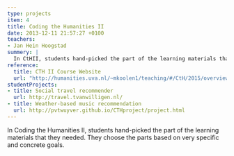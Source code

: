 ```yaml
---
type: projects
item: 4
title: Coding the Humanities II
date: 2013-12-11 21:57:27 +0100
teachers: 
- Jan Hein Hoogstad
summery: | 
  In CtHII, students hand-picked the part of the learning materials that they needed. They choose the parts based on very specific and concrete goals.
reference:
  title: CTH II Course Website
  url: "http://humanities.uva.nl/~mkoolen1/teaching/#/CtH/2015/overview"
studentProjects: 
- title: Social travel recommender
  url: http://travel.tvanwilligen.nl/
- title: Weather-based music recommendation
  url: http://pvtwuyver.github.io/CTHproject/project.html
---
```

In Coding the Humanities II, students hand-picked the part of the learning materials that they needed. They choose the parts based on very specific and concrete goals.
